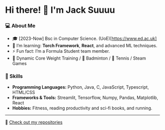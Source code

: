 # Hi there! 👋 I'm Jack Suuuu

### 💻 About Me
- 🎓 [2023-Now] Bsc in Computer Science. (UoE)[https://www.ed.ac.uk]
- 🌱 I’m learning: **Torch Framework**, **React**, and advanced ML techniques.
- ⚡  Fun fact: I’m a Formula Student team member.
- 💪 Dynamic Core Weight Training / 🏸 Badminton / 🎾 Tennis / Steam Games

### 🚀 Skills
- **Programming Languages:** Python, Java, C, JavaScript, Typescript, HTML/CSS
- **Frameworks & Tools:** Streamlit, Tensorflow, Numpy, Pandas, Matplotlib, React
- **Hobbies:** Fitness, reading productivity and sci-fi books, and running.

---

📝 [Check out my repositories](https://github.com/JackSuuu?tab=repositories)
